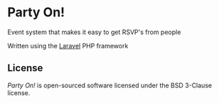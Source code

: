 Party On!
=========

Event system that makes it easy to get RSVP's from people

Written using the [Laravel](http://laravel.com/) PHP framework

License
-------
*Party On!* is open-sourced software licensed under the BSD 3-Clause license.
